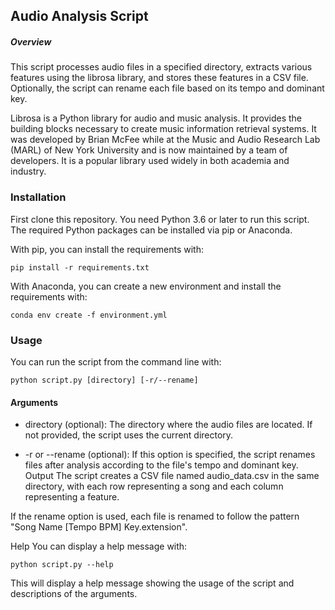## Audio Analysis Script
##### Overview
This script processes audio files in a specified directory, extracts various features using the librosa library, and stores these features in a CSV file. Optionally, the script can rename each file based on its tempo and dominant key.

Librosa is a Python library for audio and music analysis. It provides the building blocks necessary to create music information retrieval systems. It was developed by Brian McFee while at the Music and Audio Research Lab (MARL) of New York University and is now maintained by a team of developers. It is a popular library used widely in both academia and industry.

### Installation
First clone this repository. You need Python 3.6 or later to run this script. The required Python packages can be installed via pip or Anaconda.

With pip, you can install the requirements with:

```
pip install -r requirements.txt
```

With Anaconda, you can create a new environment and install the requirements with:

```
conda env create -f environment.yml
```

### Usage 
You can run the script from the command line with:

```
python script.py [directory] [-r/--rename]
```

#### Arguments
- directory (optional): The directory where the audio files are located. If not provided, the script uses the current directory.

- -r or --rename (optional): If this option is specified, the script renames files after analysis according to the file's tempo and dominant key.
Output
The script creates a CSV file named audio_data.csv in the same directory, with each row representing a song and each column representing a feature.

If the rename option is used, each file is renamed to follow the pattern "Song Name [Tempo BPM] Key.extension".

Help
You can display a help message with:

```
python script.py --help
```
This will display a help message showing the usage of the script and descriptions of the arguments.

